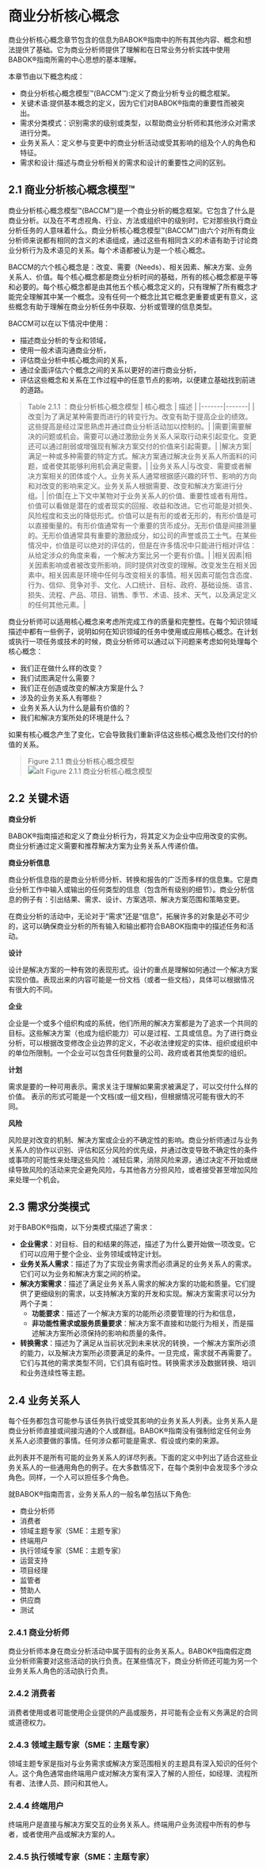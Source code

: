 # 商业分析核心概念

商业分析核心概念章节包含的信息为BABOK®指南中的所有其他内容、概念和想法提供了基础。它为商业分析师提供了理解和在日常业务分析实践中使用BABOK®指南所需的中心思想的基本理解。

本章节由以下概念构成：
* 商业分析核心概念模型™(BACCM™):定义了商业分析专业的概念框架。
* 关键术语:提供基本概念的定义，因为它们对BABOK®指南的重要性而被突出。
* 需求分类模式：识别需求的级别或类型，以帮助商业分析师和其他涉众对需求进行分类。
* 业务关系人：定义参与变更中的商业分析活动或受其影响的组及个人的角色和特征。
* 需求和设计:描述与商业分析相关的需求和设计的重要性之间的区别。

## 2.1 商业分析核心概念模型™

商业分析核心概念模型™(BACCM™)是一个商业分析的概念框架。它包含了什么是商业分析。以及在不考虑视角、行业、方法或组织中的级别时，它对那些执行商业分析任务的人意味着什么。商业分析核心概念模型™(BACCM™)由六个对所有商业分析师来说都有相同的含义的术语组成，通过这些有相同含义的术语有助于讨论商业分析行为及术语见的关系。每个术语都被认为是一个核心概念。

BACCM的六个核心概念是：改变、需要（Needs）、相关因素、解决方案、业务关系人、价值。每个核心概念都是商业分析时间的基础，所有的核心概念都是平等和必要的。每个核心概念都是由其他五个核心概念定义的，只有理解了所有概念才能完全理解其中某一个概念。没有任何一个概念比其它概念更重要或更有意义，这些概念有助于理解在商业分析任务中获取、分析或管理的信息类型。

BACCM可以在以下情况中使用：
* 描述商业分析的专业和领域，
* 使用一般术语沟通商业分析，
* 评估商业分析中核心概念间的关系，
* 通过全面评估六个概念之间的关系以更好的进行商业分析，
* 评估这些概念和关系在工作过程中的任意节点的影响，以便建立基础找到前进的道路。

> Table 2.1.1 ：商业分析核心概念模型
> | 核心概念 | 描述 |
> |-------|-------|
> |改变|为了满足某种需要而进行的转变行为。改变有助于提高企业的绩效。这些提高是经过深思熟虑并通过商业分析活动加以控制的。|
> |需要|需要解决的问题或机会。需要可以通过激励业务关系人采取行动来引起变化。变更还可以通过削弱或增强现有解决方案交付的价值来引起需要。|
> |解决方案|满足一种或多种需要的特定方式。解决方案通过解决业务关系人所面料的问题，或者使其能够利用机会满足需要。|
> |业务关系人|与改变、需要或者解决方案相关的团体或个人。业务关系人通常根据感兴趣的环节、影响的方向和对改变的影响来定义。业务关系人根据需要、改变和解决方案进行分组。|
> |价值|在上下文中某物对于业务关系人的价值、重要性或者有用性。价值可以看做是潜在的或者现实的回报、收益和改进。它也可能是对损失、风险程度和支出的降低形式。价值可以是有形的或者无形的，有形价值是可以直接衡量的。有形价值通常有一个重要的货币成分。无形价值是间接测量的。无形价值通常具有重要的激励成分，如公司的声誉或员工士气。在某些情况中，价值是可以绝对的评估的，但是在许多情况中只能进行相对评估：从给定涉众的角度来看，一个解决方案比另一个更有价值。|
> |相关因素|相关因素影响或者被改变所影响，同时提供对改变的理解。改变发生在相关因素中。相关因素是环境中任何与改变相关的事情。相关因素可能包含态度、行为、信仰、竞争对手、文化、人口统计、目标、政府、基础设施、语言、损失、流程、产品、项目、销售、季节、术语、技术、天气，以及满足定义的任何其他元素。|

 商业分析师可以适用核心概念来考虑所完成工作的质量和完整性。在每个知识领域描述中都有一些例子，说明如何在知识领域的任务中使用或应用核心概念。在计划或执行一项任务或技术的时候，商业分析师可以通过以下问题来考虑如何处理每个核心概念：
 * 我们正在做什么样的改变？
 * 我们试图满足什么需要？
 * 我们正在创造或改变的解决方案是什么？
 * 涉及的业务关系人有哪些？
 * 业务关系人认为什么是最有价值的？
 * 我们和解决方案所处的环境是什么？

如果有核心概念产生了变化，它会导致我们重新评估这些核心概念及他们交付的价值的关系。

> Figure 2.1.1 商业分析核心概念模型
> ![alt Figure 2.1.1 商业分析核心概念模型](Figure_2.1.1_商业分析核心概念模型.png "Figure_2.1.1_商业分析核心概念模型")

## 2.2 关键术语

**商业分析**

BABOK®指南描述和定义了商业分析行为，将其定义为企业中应用改变的实例。商业分析通过定义需要和推荐解决方案为业务关系人传递价值。

**商业分析信息**

商业分析信息指的是商业分析师分析、转换和报告的广泛而多样的信息集。它是商业分析工作中输入或输出的任何类型的信息（包含所有级别的细节）。商业分析信息的例子有：引出结果、需求、设计、方案选项、解决方案范围和策略变更。

在商业分析的活动中，无论对于“需求”还是“信息”，拓展许多的对象是必不可少的，这可以确保商业分析的所有输入和输出都符合BABOK指南中的描述任务和活动。

**设计**

设计是解决方案的一种有效的表现形式。设计的重点是理解如何通过一个解决方案实现价值。表现出来的内容可能是一份文档（或者一些文档），具体可以根据情况有很大的不同。

**企业**

企业是一个或多个组织构成的系统，他们所用的解决方案都是为了追求一个共同的目标。这些解决方案（也成为组织能力）可以是过程、工具或信息。为了进行商业分析，可以根据改变修改企业边界的定义，不必收法律规定的实体、组织或组织中的单位所限制。一个企业可以包含任何数量的公司、政府或者其他类型的组织。

**计划**

需求是要的一种可用表示。需求关注于理解如果需求被满足了，可以交付什么样的价值。
表示的形式可能是一个文档(或一组文档)，但根据情况可能有很大的不同。

**风险**

风险是对改变的机制、解决方案或企业的不确定性的影响。商业分析师通过与业务关系人的协作以识别、评估和区分风险的优先级，并通过改变导致不确定性的条件或事项的可能性来处理这些风险：减轻后果，消除风险来源，通过决定不开始或继续导致风险的活动来完全避免风险，与其他各方分担风险，或者接受甚至增加风险来处理一个机会。

## 2.3 需求分类模式

对于BABOK®指南，以下分类模式描述了需求：
* **企业需求**：对目标、目的和结果的陈述，描述了为什么要开始做一项改变。它们可以应用于整个企业、业务领域或特定计划。
* **业务关系人需求**：描述了为了实现业务需求而必须满足的业务关系人的需求。它们可以为业务和解决方案之间的桥梁。
* **解决方案需求**：描述了满足业务关系人需求的解决方案的功能和质量。它们提供了更细级别的需求，以支持解决方案的开发和实现。解决方案需求可以分为两个子类：
  * **功能要求**：描述了一个解决方案的功能所必须要管理的行为和信息，
  * **非功能性需求或服务质量要求**：解决方案不直接和功能行为相关，而是描述解决方案所必须保持的影响和质量的条件。
* **转换需求**：描述为了满足从当前状况到未来状况的转换，一个解决方案所必须的能力，以及解决方案所必须要满足的条件。一旦完成，需求就不再需要了。它们与其他的需求类型不同，它们具有临时性。转换需求涉及数据转换、培训和业务连续性等主题。

## 2.4 业务关系人

每个任务都包含可能参与该任务执行或受其影响的业务关系人列表。业务关系人是商业分析师直接或间接沟通的个人或群组。BABOK®指南没有强制给定任何业务关系人必须要做的事情。任何涉众都可能是需求、假设或约束的来源。

此列表并不是所有可能的业务关系人的详尽列表。下面的定义中列出了适合这些业务关系人的一些通用角色的例子。在大多数情况下，在每个类别中会发现多个涉众角色。同样，一个人可以担任多个角色。

就BABOK®指南而言，业务关系人的一般名单包括以下角色:
* 商业分析师
* 消费者
* 领域主题专家（SME：主题专家）
* 终端用户
* 执行领域专家（SME：主题专家）
* 运营支持
* 项目经理
* 监管者
* 赞助人
* 供应商
* 测试

### 2.4.1 商业分析师

商业分析师本身在商业分析活动中属于固有的业务关系人。BABOK®指南假定商业分析师需要对这些活动的执行负责。在某些情况下，商业分析师还可能为另一个业务关系人角色的活动执行负责。

### 2.4.2 消费者

消费者使用或者可能使用企业提供的产品或服务，并可能有企业有义务满足的合同或道德权力。

### 2.4.3 领域主题专家（SME：主题专家）

领域主题专家是指对与业务需求或解决方案范围相关的主题具有深入知识的任何个人。这个角色通常由终端用户或对解决方案有深入了解的人担任，如经理、流程所有者、法律人员、顾问和其他人。

### 2.4.4 终端用户

终端用户是直接与解决方案交互的业务关系人。终端用户业务流程中所有的参与者，或者使用产品或解决方案的人。

### 2.4.5 执行领域专家（SME：主题专家）